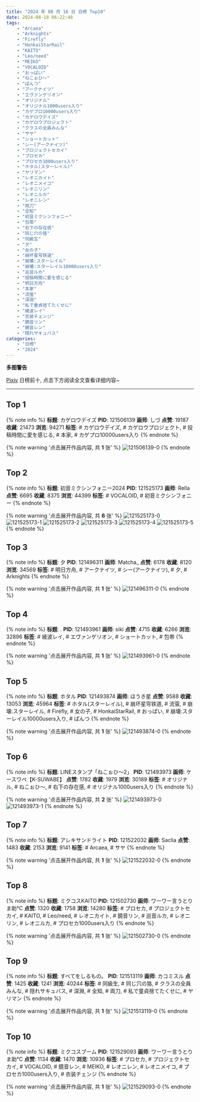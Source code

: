 ```yaml
---
title: "2024 年 08 月 16 日 日榜 Top10"
date: 2024-08-18 06:22:48
tags:
    - "Arcaea"
    - "Arknights"
    - "Firefly"
    - "HonkaiStarRail"
    - "KAITO"
    - "Leo/need"
    - "MEIKO"
    - "VOCALOID"
    - "おっぱい"
    - "ねこぉひ〜"
    - "ぱんつ"
    - "アークナイツ"
    - "エヴァンゲリオン"
    - "オリジナル"
    - "オリジナル1000users入り"
    - "カゲプロ10000users入り"
    - "カゲロウデイズ"
    - "カゲロウプロジェクト"
    - "クラスの全員みんな"
    - "サヤ"
    - "ショートカット"
    - "シー(アークナイツ)"
    - "プロジェクトセカイ"
    - "プロセカ"
    - "プロセカ1000users入り"
    - "ホタル(スターレイル)"
    - "ヤリマン"
    - "レオニカイト"
    - "レオニメイコ"
    - "レオニリン"
    - "レオニルカ"
    - "レオニレン"
    - "両刀"
    - "全知"
    - "初音ミクシンフォニー"
    - "包帯"
    - "右下の存在感"
    - "同じ穴の狢"
    - "同級生"
    - "夕"
    - "女の子"
    - "崩坏星穹铁道"
    - "崩壊:スターレイル"
    - "崩壊:スターレイル10000users入り"
    - "巡音ルカ"
    - "投稿時間に愛を感じる"
    - "明日方舟"
    - "本家"
    - "流萤"
    - "深淵"
    - "私で童貞捨てたくせに"
    - "綾波レイ"
    - "衣装チェンジ"
    - "鏡音リン"
    - "鏡音レン"
    - "隠れサキュバス"
categories:
    - "日榜"
    - "2024"
---
```


<i class="fa fa-triangle-exclamation"></i>**多图警告**<i class="fa fa-triangle-exclamation"></i>

[Pixiv](https://www.pixiv.net/) 日榜前十, 点击下方阅读全文查看详细内容~

<!-- more -->

---

## Top 1

{% note info %}
**标题**: カゲロウデイズ
**PID**: 121506139 **画师**: しづ
**点赞**: 19187 **收藏**: 21473 **浏览**: 94271
**标签**: # カゲロウデイズ, # カゲロウプロジェクト, # 投稿時間に愛を感じる, # 本家, # カゲプロ10000users入り
{% endnote %}

{% note warning '点击展开作品内容, 共 **1** 张' %}
![121506139-0](https://i.pixiv.re/img-original/img/2024/08/15/12/30/03/121506139_p0.png)
{% endnote %}

## Top 2

{% note info %}
**标题**: 初音ミクシンフォニー2024
**PID**: 121525173 **画师**: Rella
**点赞**: 6695 **收藏**: 8375 **浏览**: 44399
**标签**: # VOCALOID, # 初音ミクシンフォニー
{% endnote %}

{% note warning '点击展开作品内容, 共 **6** 张' %}
![121525173-0](https://i.pixiv.re/img-original/img/2024/08/16/00/30/07/121525173_p0.jpg)
![121525173-1](https://i.pixiv.re/img-original/img/2024/08/16/00/30/07/121525173_p1.jpg)
![121525173-2](https://i.pixiv.re/img-original/img/2024/08/16/00/30/07/121525173_p2.jpg)
![121525173-3](https://i.pixiv.re/img-original/img/2024/08/16/00/30/07/121525173_p3.jpg)
![121525173-4](https://i.pixiv.re/img-original/img/2024/08/16/00/30/07/121525173_p4.jpg)
![121525173-5](https://i.pixiv.re/img-original/img/2024/08/16/00/30/07/121525173_p5.jpg)
{% endnote %}

## Top 3

{% note info %}
**标题**: 夕
**PID**: 121496311 **画师**: Matcha_
**点赞**: 6178 **收藏**: 8120 **浏览**: 34569
**标签**: # 明日方舟, # アークナイツ, # シー(アークナイツ), # 夕, # Arknights
{% endnote %}

{% note warning '点击展开作品内容, 共 **1** 张' %}
![121496311-0](https://i.pixiv.re/img-original/img/2024/08/15/01/13/40/121496311_p0.jpg)
{% endnote %}

## Top 4

{% note info %}
**标题**: .
**PID**: 121493961 **画师**: siki
**点赞**: 4715 **收藏**: 6266 **浏览**: 32896
**标签**: # 綾波レイ, # エヴァンゲリオン, # ショートカット, # 包帯
{% endnote %}

{% note warning '点击展开作品内容, 共 **1** 张' %}
![121493961-0](https://i.pixiv.re/img-original/img/2024/08/15/00/00/30/121493961_p0.jpg)
{% endnote %}

## Top 5

{% note info %}
**标题**: ホタル
**PID**: 121493874 **画师**: ほうき星
**点赞**: 9588 **收藏**: 13053 **浏览**: 45964
**标签**: # ホタル(スターレイル), # 崩坏星穹铁道, # 流萤, # 崩壊:スターレイル, # Firefly, # 女の子, # HonkaiStarRail, # おっぱい, # 崩壊:スターレイル10000users入り, # ぱんつ
{% endnote %}

{% note warning '点击展开作品内容, 共 **1** 张' %}
![121493874-0](https://i.pixiv.re/img-original/img/2024/08/15/00/00/12/121493874_p0.jpg)
{% endnote %}

## Top 6

{% note info %}
**标题**: LINEスタンプ「ねこぉひ～2」
**PID**: 121493973 **画师**: ケースワベ【K-SUWABE】
**点赞**: 1782 **收藏**: 1979 **浏览**: 30189
**标签**: # オリジナル, # ねこぉひ〜, # 右下の存在感, # オリジナル1000users入り
{% endnote %}

{% note warning '点击展开作品内容, 共 **2** 张' %}
![121493973-0](https://i.pixiv.re/img-original/img/2024/08/15/00/00/33/121493973_p0.jpg)
![121493973-1](https://i.pixiv.re/img-original/img/2024/08/15/00/00/33/121493973_p1.jpg)
{% endnote %}

## Top 7

{% note info %}
**标题**: アレキサンドライト
**PID**: 121522032 **画师**: Saclia
**点赞**: 1483 **收藏**: 2153 **浏览**: 9141
**标签**: # Arcaea, # サヤ
{% endnote %}

{% note warning '点击展开作品内容, 共 **1** 张' %}
![121522032-0](https://i.pixiv.re/img-original/img/2024/08/15/23/04/29/121522032_p0.jpg)
{% endnote %}

## Top 8

{% note info %}
**标题**: ミクコスKAITO
**PID**: 121502730 **画师**: ワーワー言うとりま助℃
**点赞**: 1320 **收藏**: 1758 **浏览**: 14280
**标签**: # プロセカ, # プロジェクトセカイ, # KAITO, # Leo/need, # レオニカイト, # 鏡音リン, # 巡音ルカ, # レオニリン, # レオニルカ, # プロセカ1000users入り
{% endnote %}

{% note warning '点击展开作品内容, 共 **1** 张' %}
![121502730-0](https://i.pixiv.re/img-original/img/2024/08/15/09/14/25/121502730_p0.png)
{% endnote %}

## Top 9

{% note info %}
**标题**: すべてをしるもの。
**PID**: 121513119 **画师**: カコミスル
**点赞**: 1425 **收藏**: 1241 **浏览**: 40244
**标签**: # 同級生, # 同じ穴の狢, # クラスの全員みんな, # 隠れサキュバス, # 深淵, # 全知, # 両刀, # 私で童貞捨てたくせに, # ヤリマン
{% endnote %}

{% note warning '点击展开作品内容, 共 **1** 张' %}
![121513119-0](https://i.pixiv.re/img-original/img/2024/08/15/18/06/10/121513119_p0.jpg)
{% endnote %}

## Top 10

{% note info %}
**标题**: ミクコスブーム
**PID**: 121529093 **画师**: ワーワー言うとりま助℃
**点赞**: 1134 **收藏**: 1470 **浏览**: 10936
**标签**: # プロセカ, # プロジェクトセカイ, # VOCALOID, # 鏡音レン, # MEIKO, # レオニレン, # レオニメイコ, # プロセカ1000users入り, # 衣装チェンジ
{% endnote %}

{% note warning '点击展开作品内容, 共 **1** 张' %}
![121529093-0](https://i.pixiv.re/img-original/img/2024/08/16/04/00/55/121529093_p0.png)
{% endnote %}
